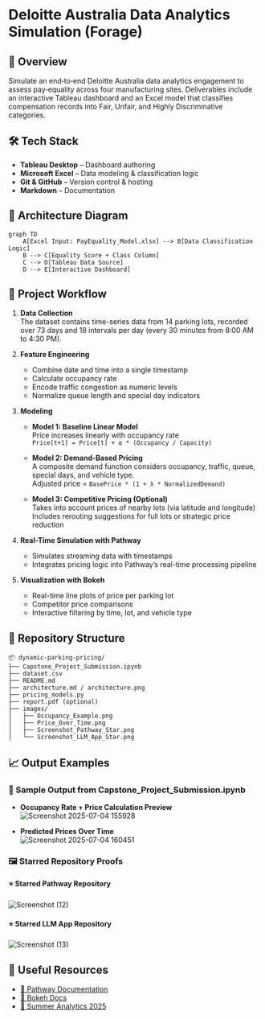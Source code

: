 # Deloitte Australia Data Analytics Simulation (Forage)

## 📌 Overview
Simulate an end‑to‑end Deloitte Australia data analytics engagement to assess pay‑equality across four manufacturing sites. Deliverables include an interactive Tableau dashboard and an Excel model that classifies compensation records into Fair, Unfair, and Highly Discriminative categories.

## 🛠 Tech Stack
- **Tableau Desktop** – Dashboard authoring  
- **Microsoft Excel** – Data modeling & classification logic  
- **Git & GitHub** – Version control & hosting  
- **Markdown** – Documentation  

## 🔧 Architecture Diagram
```mermaid
graph TD
    A[Excel Input: PayEquality_Model.xlsx] --> B[Data Classification Logic]
    B --> C[Equality Score + Class Column]
    C --> D[Tableau Data Source]
    D --> E[Interactive Dashboard]
```
## 🧠 Project Workflow

1. **Data Collection**  
   The dataset contains time-series data from 14 parking lots, recorded over 73 days and 18 intervals per day (every 30 minutes from 8:00 AM to 4:30 PM).

2. **Feature Engineering**  
   - Combine date and time into a single timestamp  
   - Calculate occupancy rate  
   - Encode traffic congestion as numeric levels  
   - Normalize queue length and special day indicators  

3. **Modeling**
   - **Model 1: Baseline Linear Model**  
     Price increases linearly with occupancy rate  
     `Price[t+1] = Price[t] + α * (Occupancy / Capacity)`

   - **Model 2: Demand-Based Pricing**  
     A composite demand function considers occupancy, traffic, queue, special days, and vehicle type.  
     Adjusted price = `BasePrice * (1 + λ * NormalizedDemand)`

   - **Model 3: Competitive Pricing (Optional)**  
     Takes into account prices of nearby lots (via latitude and longitude)  
     Includes rerouting suggestions for full lots or strategic price reduction

4. **Real-Time Simulation with Pathway**  
   - Simulates streaming data with timestamps  
   - Integrates pricing logic into Pathway’s real-time processing pipeline

5. **Visualization with Bokeh**  
   - Real-time line plots of price per parking lot  
   - Competitor price comparisons  
   - Interactive filtering by time, lot, and vehicle type

## 📂 Repository Structure

```
📦 dynamic-parking-pricing/
├── Capstone_Project_Submission.ipynb
├── dataset.csv
├── README.md
├── architecture.md / architecture.png
├── pricing_models.py
├── report.pdf (optional)
├── images/
│   ├── Occupancy_Example.png
│   ├── Price_Over_Time.png
│   ├── Screenshot_Pathway_Star.png
│   └── Screenshot_LLM_App_Star.png

```

## 📈 Output Examples

### 🔹 Sample Output from Capstone_Project_Submission.ipynb

- **Occupancy Rate + Price Calculation Preview**  
  ![Screenshot 2025-07-04 155928](https://github.com/user-attachments/assets/c784437a-f36c-4988-b3e0-6b53e1a0b5e2)

- **Predicted Prices Over Time**  
  ![Screenshot 2025-07-04 160451](https://github.com/user-attachments/assets/71d17a7a-2402-4be5-a2df-69895fc1093d)


### 🖼️ Starred Repository Proofs

#### ⭐ Starred Pathway Repository  
![Screenshot (12)](https://github.com/user-attachments/assets/8e00e463-740e-4b50-ae99-9969bb6be3b5)

#### ⭐ Starred LLM App Repository  
![Screenshot (13)](https://github.com/user-attachments/assets/4e6d0e54-b7d4-4f77-bc6b-ca6df73b7a8d)


## 🔗 Useful Resources
- [📘 Pathway Documentation](https://pathway.com/developers)
- [📗 Bokeh Docs](https://docs.bokeh.org/en/latest/)
- [📘 Summer Analytics 2025](https://www.caciitg.com/sa/course25/)
